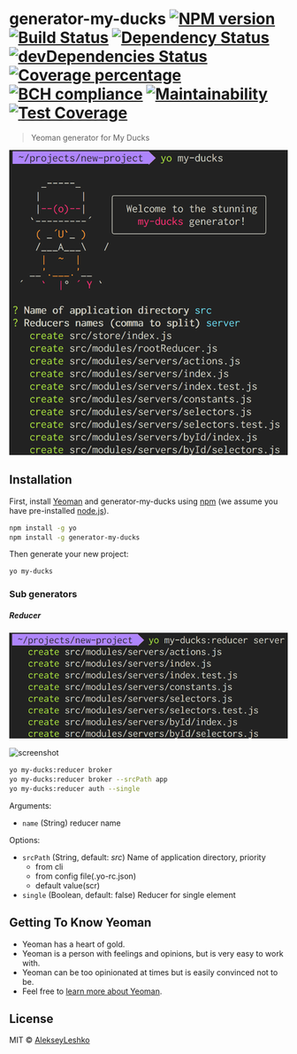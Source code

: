 # generator-my-ducks [![NPM version][npm-image]][npm-url] [![Build Status][travis-image]][travis-url] [![Dependency Status][daviddm-image]][daviddm-url] [![devDependencies Status][daviddm-dev-image]][daviddm-dev-url] [![Coverage percentage][coveralls-image]][coveralls-url] [![BCH compliance][bettercodehub-image]][bettercodehub-url] [![Maintainability][codeclimate-maintainability-image]][codeclimate-maintainability-url] [![Test Coverage][codeclimate-coverage-image]][codeclimate-coverage-url]

> Yeoman generator for My Ducks

![screenshot](docs/images/main-generator.png)

## Installation

First, install [Yeoman](http://yeoman.io) and generator-my-ducks using [npm](https://www.npmjs.com/) (we assume you have pre-installed [node.js](https://nodejs.org/)).

```bash
npm install -g yo
npm install -g generator-my-ducks
```

Then generate your new project:

```bash
yo my-ducks
```

### Sub generators
##### Reducer
![screenshot](docs/images/reducer-generator.png)

![screenshot](docs/images/reducer-generator-1.png)
```bash
yo my-ducks:reducer broker
yo my-ducks:reducer broker --srcPath app
yo my-ducks:reducer auth --single
```

Arguments:
- `name` (String) reducer name

Options:
- `srcPath` (String, default: _src_) Name of application directory, priority
  - from cli
  - from config file(.yo-rc.json)
  - default value(scr)
- `single` (Boolean, default: false) Reducer for single element

## Getting To Know Yeoman

 * Yeoman has a heart of gold.
 * Yeoman is a person with feelings and opinions, but is very easy to work with.
 * Yeoman can be too opinionated at times but is easily convinced not to be.
 * Feel free to [learn more about Yeoman](http://yeoman.io/).

## License

MIT © [AlekseyLeshko](https://github.com/AlekseyLeshko)


[npm-image]: https://badge.fury.io/js/generator-my-ducks.svg
[npm-url]: https://npmjs.org/package/generator-my-ducks
[travis-image]: https://travis-ci.org/my-brilliant-boilerplate/generator-my-ducks.svg?branch=master
[travis-url]: https://travis-ci.org/my-brilliant-boilerplate/generator-my-ducks
[daviddm-image]: https://david-dm.org/my-brilliant-boilerplate/generator-my-ducks.svg?theme=shields.io
[daviddm-url]: https://david-dm.org/my-brilliant-boilerplate/generator-my-ducks
[daviddm-dev-image]: https://david-dm.org/my-brilliant-boilerplate/generator-my-ducks/dev-status.svg
[daviddm-dev-url]: https://david-dm.org/my-brilliant-boilerplate/generator-my-ducks?type=dev
[coveralls-image]: https://coveralls.io/repos/my-brilliant-boilerplate/generator-my-ducks/badge.svg
[coveralls-url]: https://coveralls.io/r/my-brilliant-boilerplate/generator-my-ducks
[bettercodehub-image]: https://bettercodehub.com/edge/badge/my-brilliant-boilerplate/generator-my-ducks?branch=master
[bettercodehub-url]: https://bettercodehub.com/
[codeclimate-maintainability-image]: https://api.codeclimate.com/v1/badges/2eda01a3309277ed0161/maintainability
[codeclimate-maintainability-url]: https://codeclimate.com/github/my-brilliant-boilerplate/generator-my-ducks/maintainability
[codeclimate-coverage-image]: https://api.codeclimate.com/v1/badges/2eda01a3309277ed0161/test_coverage
[codeclimate-coverage-url]: https://codeclimate.com/github/my-brilliant-boilerplate/generator-my-ducks/test_coverage
